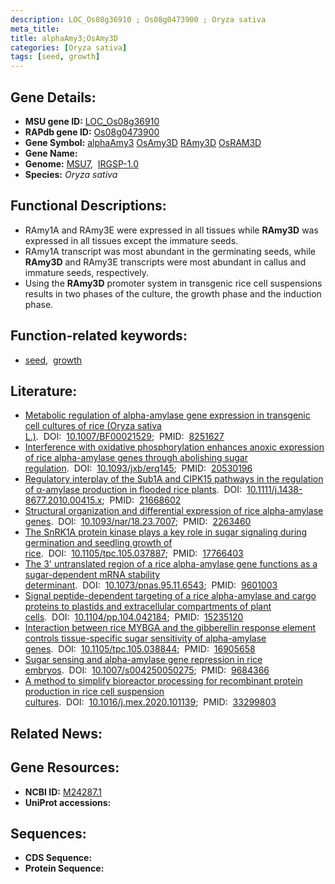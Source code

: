 ```yaml
---
description: LOC_Os08g36910 ; Os08g0473900 ; Oryza sativa
meta_title:
title: alphaAmy3;OsAmy3D
categories: [Oryza sativa]
tags: [seed, growth]
---
```


## Gene Details:
- **MSU gene ID:** [LOC_Os08g36910](http://rice.uga.edu/cgi-bin/ORF_infopage.cgi?orf=LOC_Os08g36910)  
- **RAPdb gene ID:** [Os08g0473900](https://rapdb.dna.affrc.go.jp/locus/?name=Os08g0473900)  
- **Gene Symbol:** <u>alphaAmy3</u>&nbsp;<u>OsAmy3D</u>&nbsp;<u>RAmy3D</u>&nbsp;<u>OsRAM3D</u>
- **Gene Name:**
- **Genome:**  [MSU7](http://rice.uga.edu/),&nbsp;&nbsp;[IRGSP-1.0](https://rapdb.dna.affrc.go.jp/download/irgsp1.html)
- **Species:** *Oryza sativa*

## Functional Descriptions:
   - RAmy1A and RAmy3E were expressed in all tissues while **RAmy3D** was expressed in all tissues except the immature seeds.
   - RAmy1A transcript was most abundant in the germinating seeds, while **RAmy3D** and RAmy3E transcripts were most abundant in callus and immature seeds, respectively.
   - Using the **RAmy3D** promoter system in transgenic rice cell suspensions results in two phases of the culture, the growth phase and the induction phase.

## Function-related keywords:
   - [seed](/tags/seed/),&nbsp;&nbsp;[growth](/tags/growth/)

## Literature:
   - [Metabolic regulation of alpha-amylase gene expression in transgenic cell cultures of rice (Oryza sativa L.)](https://www.doi.org/10.1007/BF00021529).&nbsp;&nbsp;DOI:&nbsp;&nbsp;[10.1007/BF00021529](https://www.doi.org/10.1007/BF00021529);&nbsp;&nbsp;PMID:&nbsp;&nbsp;[8251627](https://pubmed.ncbi.nlm.nih.gov/8251627/)
   - [Interference with oxidative phosphorylation enhances anoxic expression of rice alpha-amylase genes through abolishing sugar regulation](https://www.doi.org/10.1093/jxb/erq145).&nbsp;&nbsp;DOI:&nbsp;&nbsp;[10.1093/jxb/erq145](https://www.doi.org/10.1093/jxb/erq145);&nbsp;&nbsp;PMID:&nbsp;&nbsp;[20530196](https://pubmed.ncbi.nlm.nih.gov/20530196/)
   - [Regulatory interplay of the Sub1A and CIPK15 pathways in the regulation of α-amylase production in flooded rice plants](https://www.doi.org/10.1111/j.1438-8677.2010.00415.x).&nbsp;&nbsp;DOI:&nbsp;&nbsp;[10.1111/j.1438-8677.2010.00415.x](https://www.doi.org/10.1111/j.1438-8677.2010.00415.x);&nbsp;&nbsp;PMID:&nbsp;&nbsp;[21668602](https://pubmed.ncbi.nlm.nih.gov/21668602/)
   - [Structural organization and differential expression of rice alpha-amylase genes](https://www.doi.org/10.1093/nar/18.23.7007).&nbsp;&nbsp;DOI:&nbsp;&nbsp;[10.1093/nar/18.23.7007](https://www.doi.org/10.1093/nar/18.23.7007);&nbsp;&nbsp;PMID:&nbsp;&nbsp;[2263460](https://pubmed.ncbi.nlm.nih.gov/2263460/)
   - [The SnRK1A protein kinase plays a key role in sugar signaling during germination and seedling growth of rice](https://www.doi.org/10.1105/tpc.105.037887).&nbsp;&nbsp;DOI:&nbsp;&nbsp;[10.1105/tpc.105.037887](https://www.doi.org/10.1105/tpc.105.037887);&nbsp;&nbsp;PMID:&nbsp;&nbsp;[17766403](https://pubmed.ncbi.nlm.nih.gov/17766403/)
   - [The 3' untranslated region of a rice alpha-amylase gene functions as a sugar-dependent mRNA stability determinant](https://www.doi.org/10.1073/pnas.95.11.6543).&nbsp;&nbsp;DOI:&nbsp;&nbsp;[10.1073/pnas.95.11.6543](https://www.doi.org/10.1073/pnas.95.11.6543);&nbsp;&nbsp;PMID:&nbsp;&nbsp;[9601003](https://pubmed.ncbi.nlm.nih.gov/9601003/)
   - [Signal peptide-dependent targeting of a rice alpha-amylase and cargo proteins to plastids and extracellular compartments of plant cells](https://www.doi.org/10.1104/pp.104.042184).&nbsp;&nbsp;DOI:&nbsp;&nbsp;[10.1104/pp.104.042184](https://www.doi.org/10.1104/pp.104.042184);&nbsp;&nbsp;PMID:&nbsp;&nbsp;[15235120](https://pubmed.ncbi.nlm.nih.gov/15235120/)
   - [Interaction between rice MYBGA and the gibberellin response element controls tissue-specific sugar sensitivity of alpha-amylase genes](https://www.doi.org/10.1105/tpc.105.038844).&nbsp;&nbsp;DOI:&nbsp;&nbsp;[10.1105/tpc.105.038844](https://www.doi.org/10.1105/tpc.105.038844);&nbsp;&nbsp;PMID:&nbsp;&nbsp;[16905658](https://pubmed.ncbi.nlm.nih.gov/16905658/)
   - [Sugar sensing and alpha-amylase gene repression in rice embryos](https://www.doi.org/10.1007/s004250050275).&nbsp;&nbsp;DOI:&nbsp;&nbsp;[10.1007/s004250050275](https://www.doi.org/10.1007/s004250050275);&nbsp;&nbsp;PMID:&nbsp;&nbsp;[9684366](https://pubmed.ncbi.nlm.nih.gov/9684366/)
   - [A method to simplify bioreactor processing for recombinant protein production in rice cell suspension cultures](https://www.doi.org/10.1016/j.mex.2020.101139).&nbsp;&nbsp;DOI:&nbsp;&nbsp;[10.1016/j.mex.2020.101139](https://www.doi.org/10.1016/j.mex.2020.101139);&nbsp;&nbsp;PMID:&nbsp;&nbsp;[33299803](https://pubmed.ncbi.nlm.nih.gov/33299803/)

## Related News:

## Gene Resources:
- **NCBI ID:**  [M24287.1](http://www.ncbi.nlm.nih.gov/nuccore/M24287.1)
- **UniProt accessions:** [](https://www.uniprot.org/uniprotkb//entry)

## Sequences:
- **CDS Sequence:**
- **Protein Sequence:**
